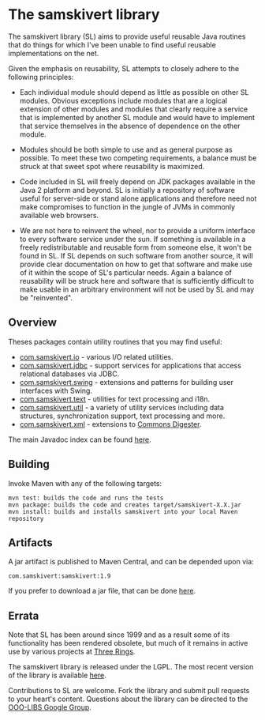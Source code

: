 The samskivert library
======================

The samskivert library (SL) aims to provide useful reusable Java routines that
do things for which I've been unable to find useful reusable implementations on
the net.

Given the emphasis on reusability, SL attempts to closely adhere to the
following principles:

* Each individual module should depend as little as possible on other SL
  modules. Obvious exceptions include modules that are a logical extension of
  other modules and modules that clearly require a service that is implemented
  by another SL module and would have to implement that service themselves in
  the absence of dependence on the other module.

* Modules should be both simple to use and as general purpose as possible. To
  meet these two competing requirements, a balance must be struck at that sweet
  spot where reusability is maximized.

* Code included in SL will freely depend on JDK packages available in the Java
  2 platform and beyond. SL is initially a repository of software useful for
  server-side or stand alone applications and therefore need not make
  compromises to function in the jungle of JVMs in commonly available web
  browsers.

* We are not here to reinvent the wheel, nor to provide a uniform interface to
  every software service under the sun. If something is available in a freely
  redistributable and reusable form from someone else, it won't be found in SL.
  If SL depends on such software from another source, it will provide clear
  documentation on how to get that software and make use of it within the scope
  of SL's particular needs. Again a balance of reusability will be struck here
  and software that is sufficiently difficult to make usable in an arbitrary
  environment will not be used by SL and may be "reinvented".

Overview
--------

Theses packages contain utility routines that you may find useful:

* [com.samskivert.io] - various I/O related utilities.
* [com.samskivert.jdbc] - support services for applications that access
  relational databases via JDBC.
* [com.samskivert.swing] - extensions and patterns for building user interfaces
  with Swing.
* [com.samskivert.text] - utilities for text processing and i18n.
* [com.samskivert.util] - a variety of utility services including data
  structures, synchronization support, text processing and more.
* [com.samskivert.xml] - extensions to [Commons
  Digester](http://commons.apache.org/digester/).

The main Javadoc index can be found
[here](http://samskivert.github.com/samskivert/apidocs/).

Building
--------

Invoke Maven with any of the following targets:

    mvn test: builds the code and runs the tests
    mvn package: builds the code and creates target/samskivert-X.X.jar
    mvn install: builds and installs samskivert into your local Maven repository

Artifacts
---------

A jar artifact is published to Maven Central, and can be depended upon via:

    com.samskivert:samskivert:1.9

If you prefer to download a jar file, that can be done
[here](http://repo2.maven.org/maven2/com/samskivert/samskivert/).

Errata
------

Note that SL has been around since 1999 and as a result some of its
functionality has been rendered obsolete, but much of it remains in active use
by various projects at [Three Rings](http://www.threerings.net).

The samskivert library is released under the LGPL. The most recent version of
the library is available [here](http://github.com/samskivert/samskivert/).

Contributions to SL are welcome. Fork the library and submit pull requests to
your heart's content. Questions about the library can be directed to the
[OOO-LIBS Google Group](https://groups.google.com/forum/#!forum/ooo-libs).

[com.samskivert.io]: http://samskivert.github.com/samskivert/apidocs/com/samskivert/io/package-summary.html
[com.samskivert.jdbc]: http://samskivert.github.com/samskivert/apidocs/com/samskivert/jdbc/package-summary.html
[com.samskivert.swing]: http://samskivert.github.com/samskivert/apidocs/com/samskivert/swing/package-summary.html
[com.samskivert.text]: http://samskivert.github.com/samskivert/apidocs/com/samskivert/text/package-summary.html
[com.samskivert.util]: http://samskivert.github.com/samskivert/apidocs/com/samskivert/util/package-summary.html
[com.samskivert.xml]: http://samskivert.github.com/samskivert/apidocs/com/samskivert/xml/package-summary.html
